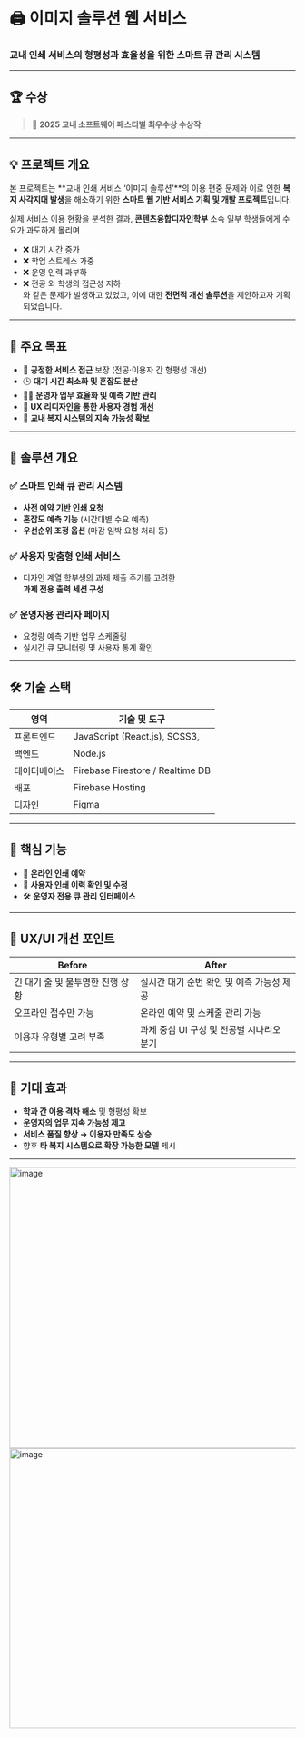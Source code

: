 # 🖨️ 이미지 솔루션 웹 서비스  
### 교내 인쇄 서비스의 형평성과 효율성을 위한 스마트 큐 관리 시스템

---

## 🏆 수상  
> 🏅 **2025 교내 소프트웨어 페스티벌 최우수상 수상작**  
---

## 💡 프로젝트 개요

본 프로젝트는 **교내 인쇄 서비스 ‘이미지 솔루션’**의 이용 편중 문제와 이로 인한 **복지 사각지대 발생**을 해소하기 위한 **스마트 웹 기반 서비스 기획 및 개발 프로젝트**입니다.

실제 서비스 이용 현황을 분석한 결과, **콘텐츠융합디자인학부** 소속 일부 학생들에게 수요가 과도하게 몰리며  
- ❌ 대기 시간 증가  
- ❌ 학업 스트레스 가중  
- ❌ 운영 인력 과부하  
- ❌ 전공 외 학생의 접근성 저하  
와 같은 문제가 발생하고 있었고, 이에 대한 **전면적 개선 솔루션**을 제안하고자 기획되었습니다.

---

## 🎯 주요 목표

- 🔁 **공정한 서비스 접근** 보장 (전공·이용자 간 형평성 개선)  
- 🕒 **대기 시간 최소화 및 혼잡도 분산**  
- 👨‍💻 **운영자 업무 효율화 및 예측 기반 관리**  
- 🎨 **UX 리디자인을 통한 사용자 경험 개선**  
- 🏫 **교내 복지 시스템의 지속 가능성 확보**

---

## 🧠 솔루션 개요

### ✅ **스마트 인쇄 큐 관리 시스템**

- **사전 예약 기반 인쇄 요청**
- **혼잡도 예측 기능** (시간대별 수요 예측)
- **우선순위 조정 옵션** (마감 임박 요청 처리 등)

### ✅ **사용자 맞춤형 인쇄 서비스**

- 디자인 계열 학부생의 과제 제출 주기를 고려한  
  **과제 전용 출력 세션 구성**

### ✅ **운영자용 관리자 페이지**

- 요청량 예측 기반 업무 스케줄링
- 실시간 큐 모니터링 및 사용자 통계 확인

---

## 🛠️ 기술 스택

| 영역           | 기술 및 도구 |
|----------------|--------------|
| 프론트엔드     | JavaScript (React.js), SCSS3, |
| 백엔드         | Node.js |
| 데이터베이스   | Firebase Firestore / Realtime DB |
| 배포           |  Firebase Hosting |
| 디자인         | Figma |

---

## 📱 핵심 기능

- 📆 **온라인 인쇄 예약**
- 🧾 **사용자 인쇄 이력 확인 및 수정**
- 🛠️ **운영자 전용 큐 관리 인터페이스**

---

## 🎨 UX/UI 개선 포인트

| Before | After |
|--------|-------|
| 긴 대기 줄 및 불투명한 진행 상황 | 실시간 대기 순번 확인 및 예측 가능성 제공 |
| 오프라인 접수만 가능 | 온라인 예약 및 스케줄 관리 가능 |
| 이용자 유형별 고려 부족 | 과제 중심 UI 구성 및 전공별 시나리오 분기 |

---

## 🌱 기대 효과

- **학과 간 이용 격차 해소** 및 형평성 확보
- **운영자의 업무 지속 가능성 제고**
- **서비스 품질 향상 → 이용자 만족도 상승**
- 향후 **타 복지 시스템으로 확장 가능한 모델** 제시

---
<img width="772" height="495" alt="image" src="https://github.com/user-attachments/assets/5bdf2909-a14c-42be-b7a0-81ab37fb358c" />
<img width="775" height="493" alt="image" src="https://github.com/user-attachments/assets/48c747ee-3238-40d5-94fb-b7c081b9aa36" />

